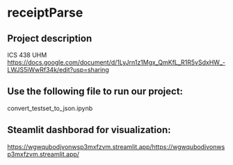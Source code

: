 # receiptParse
## Project description
ICS 438 UHM
https://docs.google.com/document/d/1LyJrn1z1Mgx_QmKfL_R1R5vSdxHW_-LWJS5iWwRf34k/edit?usp=sharing

## Use the following file to run our project:
convert_testset_to_json.ipynb

## Steamlit dashborad for visualization:
https://wgwqubodjvonwsp3mxfzvm.streamlit.app/https://wgwqubodjvonwsp3mxfzvm.streamlit.app/ 		

